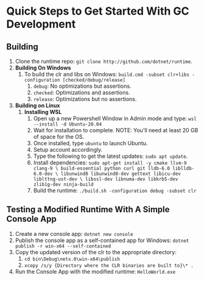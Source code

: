 # Quick Steps to Get Started With GC Development

## Building
1. Clone the runtime repo: ``git clone http://github.com/dotnet/runtime``.
2. __Building On Windows__ 
   1. To build the clr and libs on Windows: ``build.cmd -subset clr+libs -configuration [checked/debug/release]``
      1. ``debug``: No optimizations but assertions. 
      2. ``checked``: Optimizations and assertions.
      3. ``release``: Optimizations but no assertions.
3. __Building on Linux__
   1. __Installing WSL__
      1. Open up a new Powershell Window in Admin mode and type: ``wsl --install -d Ubuntu-20.04``
      2. Wait for installation to complete. NOTE: You'll need at least 20 GB of space for the OS.
      3. Once installed, type ``ubuntu`` to launch Ubuntu.
      4. Setup account accordingly.
      5. Type the following to get the latest updates: ``sudo apt update``.
      6. Install dependencies: ``sudo apt-get install -y cmake llvm-9 clang-9 \ build-essential python curl git lldb-6.0 liblldb-6.0-dev \ libunwind8 libunwind8-dev gettext libicu-dev liblttng-ust-dev \ libssl-dev libnuma-dev libkrb5-dev zlib1g-dev ninja-build``
      7. Build the runtime: ``./build.sh -configuration debug -subset clr``

## Testing a Modified Runtime With A Simple Console App
1. Create a new console app: ``dotnet new console``
2. Publish the console app as a self-contained app for Windows: ``dotnet publish -r win-x64 --self-contained``
3. Copy the updated version of the clr to the appropriate directory:
   1. ``cd bin\Debug\netx.0\win-x64\publish``
   2. ``xcopy /s/y {Directory where the CLR binaries are built to}\* .``
4. Run the Console App with the modified runtime: ``HelloWorld.exe``